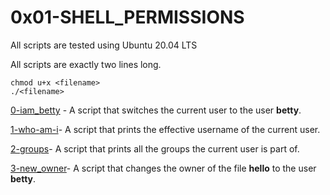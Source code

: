 # 0x01-SHELL_PERMISSIONS

All scripts are tested using Ubuntu 20.04 LTS

All scripts are exactly two lines long.

```
chmod u+x <filename>
./<filename>

```

[0-iam_betty](./0-iam_betty) - A script that switches the current user to the user **betty**.

[1-who-am-i](./1-who_am_i)- A script that prints the effective username of the current user.

[2-groups](./2-groups)- A script that prints all the groups the current user is part of.

[3-new_owner](./3-new_owner)- A script that changes the owner of the file __hello__ to the user **betty**.

